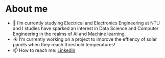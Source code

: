 # About me

- 🌱 I’m currently studying Electrical and Electronics Engineering at NTU and I studies have sparked an interest in Data Science and Computer Engineering in the realms of AI and Machine learning.
- ☀ I’m currently working on a project to improve the effiency of solar panels when they reach threshold temperatures!
- 📫 How to reach me: [Linkedin](https://www.linkedin.com/in/choonspin/)


